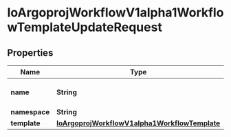 

# IoArgoprojWorkflowV1alpha1WorkflowTemplateUpdateRequest


## Properties

Name | Type | Description | Notes
------------ | ------------- | ------------- | -------------
**name** | **String** | DEPRECATED: This field is ignored. |  [optional]
**namespace** | **String** |  |  [optional]
**template** | [**IoArgoprojWorkflowV1alpha1WorkflowTemplate**](IoArgoprojWorkflowV1alpha1WorkflowTemplate.md) |  |  [optional]



